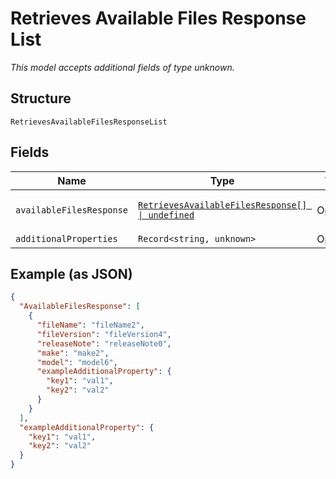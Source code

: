 
# Retrieves Available Files Response List

*This model accepts additional fields of type unknown.*

## Structure

`RetrievesAvailableFilesResponseList`

## Fields

| Name | Type | Tags | Description |
|  --- | --- | --- | --- |
| `availableFilesResponse` | [`RetrievesAvailableFilesResponse[] \| undefined`](../../doc/models/retrieves-available-files-response.md) | Optional | **Constraints**: *Maximum Items*: `100` |
| `additionalProperties` | `Record<string, unknown>` | Optional | - |

## Example (as JSON)

```json
{
  "AvailableFilesResponse": [
    {
      "fileName": "fileName2",
      "fileVersion": "fileVersion4",
      "releaseNote": "releaseNote0",
      "make": "make2",
      "model": "model6",
      "exampleAdditionalProperty": {
        "key1": "val1",
        "key2": "val2"
      }
    }
  ],
  "exampleAdditionalProperty": {
    "key1": "val1",
    "key2": "val2"
  }
}
```

